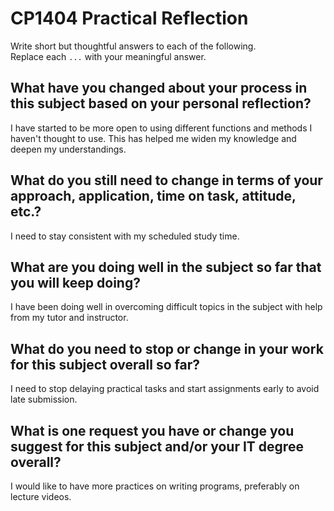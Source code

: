 # CP1404 Practical Reflection

Write short but thoughtful answers to each of the following.  
Replace each `...` with your meaningful answer.

## What have you changed about your process in this subject based on your personal reflection?

I have started to be more open to using different functions and methods I haven't thought to use.
This has helped me widen my knowledge and deepen my understandings.

## What do you still need to change in terms of your approach, application, time on task, attitude, etc.?

I need to stay consistent with my scheduled study time.  

## What are you doing well in the subject so far that you will keep doing?

I have been doing well in overcoming difficult topics in the subject with help from my tutor and instructor.

## What do you need to stop or change in your work for this subject overall so far?

I need to stop delaying practical tasks and start assignments early to avoid late submission. 

## What is one request you have or change you suggest for this subject and/or your IT degree overall?

I would like to have more practices on writing programs, preferably on lecture videos. 

